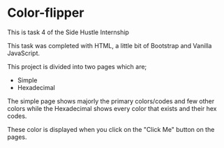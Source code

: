# Color-flipper

This is task 4 of the Side Hustle Internship

This task was completed with HTML, a little bit of Bootstrap and Vanilla JavaScript.

This project is divided into two pages which are;

- Simple
- Hexadecimal

The simple page shows majorly the primary colors/codes and few other colors while the
Hexadecimal shows every color that exists and their hex codes.

These color is displayed when you click on the "Click Me" button on the pages.
